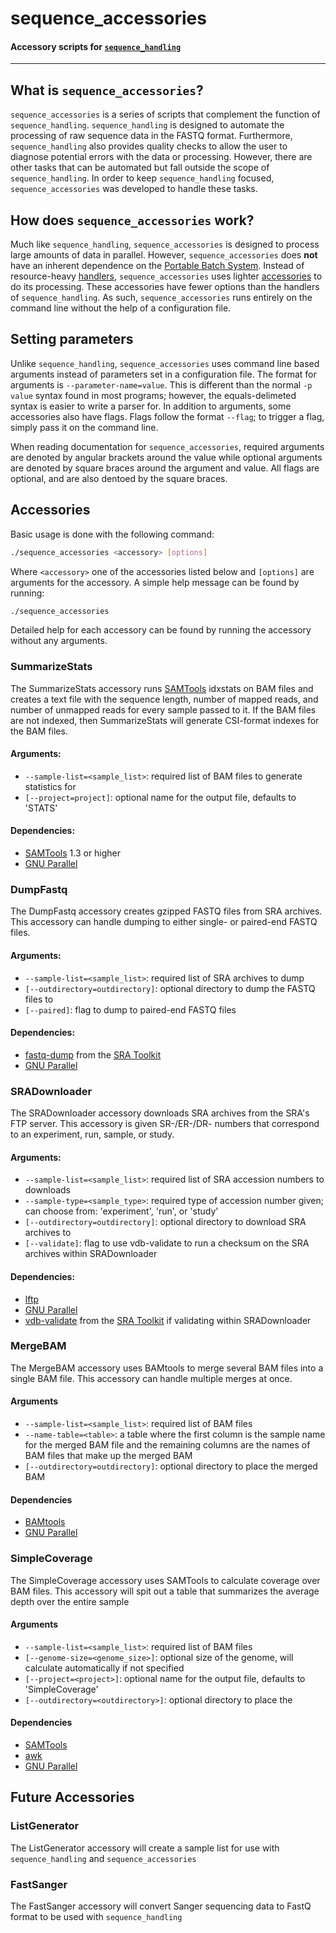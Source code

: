 # sequence_accessories
#### Accessory scripts for [`sequence_handling`](https://github.com/MorrellLab/sequence_handling)
___

## What is `sequence_accessories`?

`sequence_accessories` is a series of scripts that complement the function of `sequence_handling`. `sequence_handling` is designed to automate the processing of raw sequence data in the FASTQ format. Furthermore, `sequence_handling` also provides quality checks to allow the user to diagnose potential errors with the data or processing. However, there are other tasks that can be automated but fall outside the scope of `sequence_handling`. In order to keep `sequence_handling` focused, `sequence_accessories` was developed to handle these tasks.

## How does `sequence_accessories` work?

Much like `sequence_handling`, `sequence_accessories` is designed to process large amounts of data in parallel. However, `sequence_accessories` does **not** have an inherent dependence on the [Portable Batch System](http://www.pbsworks.com/). Instead of resource-heavy [handlers](https://github.com/MorrellLAB/sequence_handling#handlers), `sequence_accessories` uses lighter [accessories](https://github.com/MorrellLab/sequence_accessories#accessories) to do its processing. These accessories have fewer options than the handlers of `sequence_handling`. As such, `sequence_accessories` runs entirely on the command line without the help of a configuration file.

## Setting parameters

Unlike `sequence_handling`, `sequence_accessories` uses command line based arguments instead of parameters set in a configuration file. The format for arguments is `--parameter-name=value`. This is different than the normal `-p value` syntax found in most programs; however, the equals-delimeted syntax is easier to write a parser for. In addition to arguments, some accessories also have flags. Flags follow the format `--flag`; to trigger a flag, simply pass it on the command line.

When reading documentation for `sequence_accessories`, required arguments are denoted by angular brackets around the value while optional arguments are denoted by square braces around the argument and value. All flags are optional, and are also dentoed by the square braces.

## Accessories

Basic usage is done with the following command:

```bash
./sequence_accessories <accessory> [options]
```

Where `<accessory>` one of the accessories listed below and `[options]` are arguments for the accessory. A simple help message can be found by running:

```bash
./sequence_accessories
```

Detailed help for each accessory can be found by running the accessory without any arguments.

### SummarizeStats

The SummarizeStats accessory runs [SAMTools](https://github.com/samtools/samtools) idxstats on BAM files and creates a text file with the sequence length, number of mapped reads, and number of unmapped reads for every sample passed to it. If the BAM files are not indexed, then SummarizeStats will generate CSI-format indexes for the BAM files.

#### Arguments:
 - `--sample-list=<sample_list>`: required list of BAM files to generate statistics for
 - `[--project=project]`: optional name for the output file, defaults to 'STATS'

#### Dependencies:
 - [SAMTools](http://www.htslib.org/) 1.3 or higher
 - [GNU Parallel](http://www.gnu.org/software/parallel/)

### DumpFastq

The DumpFastq accessory creates gzipped FASTQ files from SRA archives. This accessory can handle dumping to either single- or paired-end FASTQ files.

#### Arguments:
 - `--sample-list=<sample_list>`: required list of SRA archives to dump
 - `[--outdirectory=outdirectory]`: optional directory to dump the FASTQ files to
 - `[--paired]`: flag to dump to paired-end FASTQ files

#### Dependencies:
 - [fastq-dump](https://trace.ncbi.nlm.nih.gov/Traces/sra/sra.cgi?view=toolkit_doc&f=fastq-dump) from the [SRA Toolkit](https://trace.ncbi.nlm.nih.gov/Traces/sra/sra.cgi?view=toolkit_doc)
 - [GNU Parallel](http://www.gnu.org/software/parallel/)

### SRADownloader

The SRADownloader accessory downloads SRA archives from the SRA's FTP server. This accessory is given SR-/ER-/DR- numbers that correspond to an experiment, run, sample, or study.

#### Arguments:
 - `--sample-list=<sample_list>`: required list of SRA accession numbers to downloads
 - `--sample-type=<sample_type>`: required type of accession number given; can choose from: 'experiment', 'run', or 'study'
 - `[--outdirectory=outdirectory]`: optional directory to download SRA archives to
 - `[--validate]`: flag to use vdb-validate to run a checksum on the SRA archives within SRADownloader

#### Dependencies:
 - [lftp](http://lftp.tech/)
 - [GNU Parallel](http://www.gnu.org/software/parallel/)
 - [vdb-validate](https://trace.ncbi.nlm.nih.gov/Traces/sra/sra.cgi?view=toolkit_doc&f=vdb-validate) from the [SRA Toolkit](https://trace.ncbi.nlm.nih.gov/Traces/sra/sra.cgi?view=toolkit_doc) if validating within SRADownloader

### MergeBAM

The MergeBAM accessory uses BAMtools to merge several BAM files into a single BAM file. This accessory can handle multiple merges at once.

#### Arguments
 - `--sample-list=<sample_list>`: required list of BAM files
 - `--name-table=<table>`: a table where the first column is the sample name for the merged BAM file and the remaining columns are the names of BAM files that make up the merged BAM
 - `[--outdirectory=outdirectory]`: optional directory to place the merged BAM

#### Dependencies
 - [BAMtools](https://github.com/pezmaster31/bamtools)
 - [GNU Parallel](http://www.gnu.org/software/parallel/)

### SimpleCoverage

The SimpleCoverage accessory uses SAMTools to calculate coverage over BAM files. This accessory will spit out a table that summarizes the average depth over the entire sample

#### Arguments
 - `--sample-list=<sample_list>`: required list of BAM files
 - `[--genome-size=<genome_size>]`: optional size of the genome, will calculate automatically if not specified
 - `[--project=<project>]`: optional name for the output file, defaults to 'SimpleCoverage'
 - `[--outdirectory=<outdirectory>]`: optional directory to place the

#### Dependencies
 - [SAMTools](http://www.htslib.org/)
 - [awk](http://www.cs.princeton.edu/~bwk/btl.mirror/)
 - [GNU Parallel](http://www.gnu.org/software/parallel/)

## Future Accessories

### ListGenerator

The ListGenerator accessory will create a sample list for use with `sequence_handling` and `sequence_accessories`

<!--### RegionalSNPs

The RegionalSNPs accessory will call SNPs by region using Freebayes-->

### FastSanger

The FastSanger accessory will convert Sanger sequencing data to FastQ format to be used with `sequence_handling`
